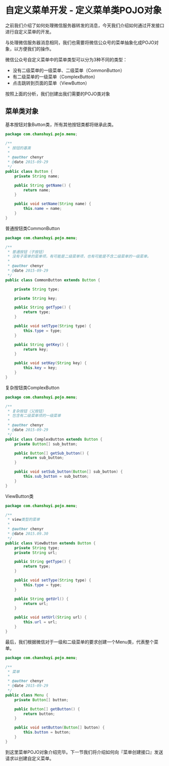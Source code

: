 # 自定义菜单开发 - 定义菜单类POJO对象

之前我们介绍了如何处理微信服务器转发的消息，今天我们介绍如何通过开发接口进行自定义菜单的开发。

与处理微信服务器消息相同，我们也需要将微信公众号的菜单抽象化成POJO对象，以方便我们的操作。

微信公众号自定义菜单中的菜单类型可以分为3种不同的类型：

- 没有二级菜单的一级菜单、二级菜单（CommonButton）
- 有二级菜单的一级菜单（ComplexButton）
- 点击跳转到页面的菜单（ViewButton）

按照上面的分析，我们创建出我们需要的POJO类对象

## 菜单类对象

基本按钮对象Button类，所有其他按钮类都将继承此类。

```java
package com.chanshuyi.pojo.menu;

/**
 * 按钮的基类
 *
 * @author chenyr
 * @date 2015-09-29
 */
public class Button {
    private String name;

    public String getName() {
        return name;
    }

    public void setName(String name) {
        this.name = name;
    }
}
```

普通按钮类CommonButton

```java
package com.chanshuyi.pojo.menu;

/**
 * 普通按钮（子按钮）
 * 没有子菜单的菜单项，有可能是二级菜单项，也有可能是不含二级菜单的一级菜单。
 *
 * @author chenyr
 * @date 2015-09-29
 */
public class CommonButton extends Button {

    private String type;

    private String key;

    public String getType() {
        return type;
    }

    public void setType(String type) {
        this.type = type;
    }

    public String getKey() {
        return key;
    }

    public void setKey(String key) {
        this.key = key;
    }
}
```

复杂按钮类ComplexButton

```java
package com.chanshuyi.pojo.menu;

/**
 * 复杂按钮（父按钮）
 * 包含有二级菜单项的一级菜单
 *
 * @author chenyr
 * @date 2015-09-29
 */
public class ComplexButton extends Button {
    private Button[] sub_button;

    public Button[] getSub_button() {
        return sub_button;
    }

    public void setSub_button(Button[] sub_button) {
        this.sub_button = sub_button;
    }
}
```

ViewButton类

```java
package com.chanshuyi.pojo.menu;

/**
 * view类型的菜单
 *
 * @author chenyr
 * @date 2015.09.30
 */
public class ViewButton extends Button {
    private String type;
    private String url;

    public String getType() {
        return type;
    }

    public void setType(String type) {
        this.type = type;
    }

    public String getUrl() {
        return url;
    }

    public void setUrl(String url) {
        this.url = url;
    }
}
```

最后，我们根据微信对于一级和二级菜单的要求创建一个Menu类，代表整个菜单。

```java
package com.chanshuyi.pojo.menu;

/**
 * 菜单
 *
 * @author chenyr
 * @date 2015-09-29
 */
public class Menu {
    private Button[] button;

    public Button[] getButton() {
        return button;
    }

    public void setButton(Button[] button) {
        this.button = button;
    }
}
``` 

到这里菜单POJO对象介绍完毕。下一节我们将介绍如何向『菜单创建接口』发送请求以创建自定义菜单。




